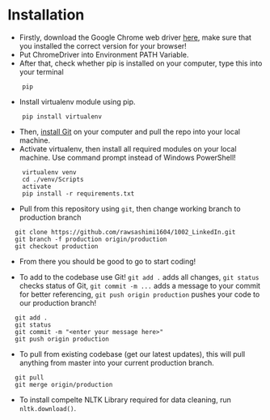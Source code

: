 # Installation

- Firstly, download the Google Chrome web driver [here](https://chromedriver.chromium.org/downloads), make sure that you installed the correct version for your browser!
- Put ChromeDriver into Environment PATH Variable.
- After that, check whether pip is installed on your computer, type this into your terminal

```
    pip
```

- Install virtualenv module using pip.

```
    pip install virtualenv
```

- Then, [install Git](https://git-scm.com/download/win) on your computer and pull the repo into your local machine.
- Activate virtualenv, then install all required modules on your local machine. Use command prompt instead of Windows PowerShell!

```
    virtualenv venv
    cd ./venv/Scripts
    activate
    pip install -r requirements.txt
```

- Pull from this repository using `git`, then change working branch to production branch

```
  git clone https://github.com/rawsashimi1604/1002_LinkedIn.git
  git branch -f production origin/production
  git checkout production
```

- From there you should be good to go to start coding!

- To add to the codebase use Git! `git add .` adds all changes, `git status` checks status of Git, `git commit -m ...` adds a message to your commit for better referencing, `git push origin production` pushes your code to our production branch!

```
  git add .
  git status
  git commit -m "<enter your message here>"
  git push origin production
```

- To pull from existing codebase (get our latest updates), this will pull anything from master into your current production branch.

```
  git pull
  git merge origin/production
```

- To install compelte NLTK Library required for data cleaning, run `nltk.download()`.
